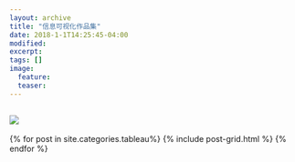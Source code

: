 ```yaml
---
layout: archive
title: "信息可视化作品集"
date: 2018-1-1T14:25:45-04:00
modified:
excerpt: 
tags: []
image: 
  feature: 
  teaser: 
---
```

[![](http://image.135editor.com/files/users/219/2193935/201801/6BnqGH8I_BVzP.png)](https://chanlokyi.github.io/tableau/final_tableau/)
---

<div class="tiles">
{% for post in site.categories.tableau%} {% include post-grid.html %} {% endfor %}
</div>